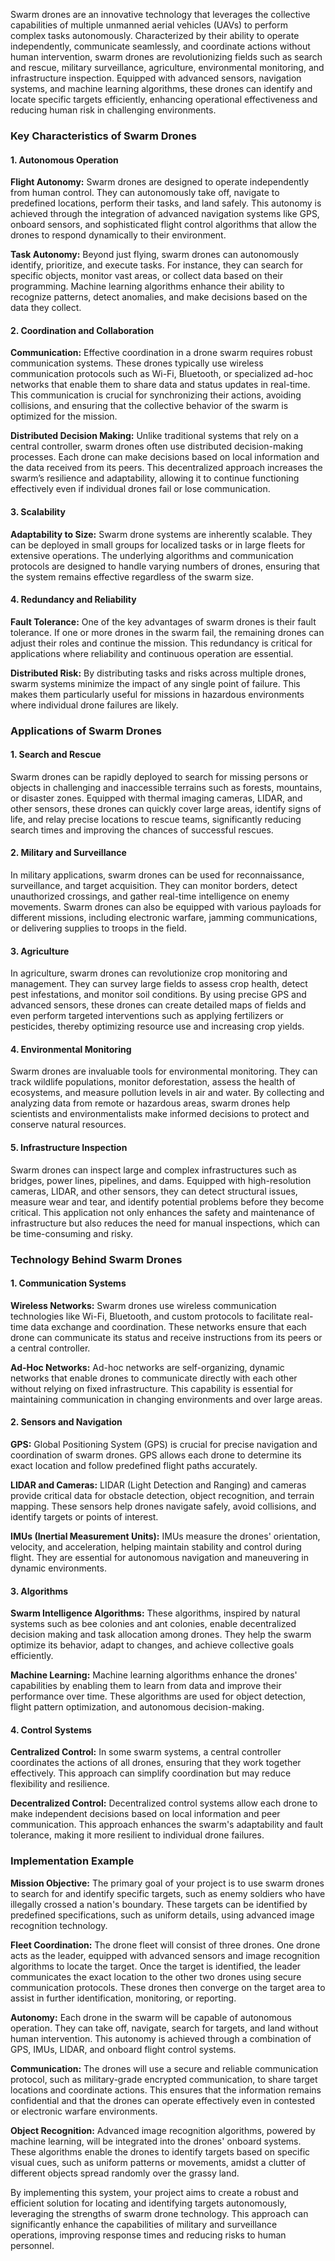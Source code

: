 Swarm drones are an innovative technology that leverages the collective capabilities of multiple unmanned aerial vehicles (UAVs) to perform complex tasks autonomously. Characterized by their ability to operate independently, communicate seamlessly, and coordinate actions without human intervention, swarm drones are revolutionizing fields such as search and rescue, military surveillance, agriculture, environmental monitoring, and infrastructure inspection. Equipped with advanced sensors, navigation systems, and machine learning algorithms, these drones can identify and locate specific targets efficiently, enhancing operational effectiveness and reducing human risk in challenging environments.

### Key Characteristics of Swarm Drones

#### 1. Autonomous Operation
**Flight Autonomy:** Swarm drones are designed to operate independently from human control. They can autonomously take off, navigate to predefined locations, perform their tasks, and land safely. This autonomy is achieved through the integration of advanced navigation systems like GPS, onboard sensors, and sophisticated flight control algorithms that allow the drones to respond dynamically to their environment.

**Task Autonomy:** Beyond just flying, swarm drones can autonomously identify, prioritize, and execute tasks. For instance, they can search for specific objects, monitor vast areas, or collect data based on their programming. Machine learning algorithms enhance their ability to recognize patterns, detect anomalies, and make decisions based on the data they collect.

#### 2. Coordination and Collaboration
**Communication:** Effective coordination in a drone swarm requires robust communication systems. These drones typically use wireless communication protocols such as Wi-Fi, Bluetooth, or specialized ad-hoc networks that enable them to share data and status updates in real-time. This communication is crucial for synchronizing their actions, avoiding collisions, and ensuring that the collective behavior of the swarm is optimized for the mission.

**Distributed Decision Making:** Unlike traditional systems that rely on a central controller, swarm drones often use distributed decision-making processes. Each drone can make decisions based on local information and the data received from its peers. This decentralized approach increases the swarm’s resilience and adaptability, allowing it to continue functioning effectively even if individual drones fail or lose communication.

#### 3. Scalability
**Adaptability to Size:** Swarm drone systems are inherently scalable. They can be deployed in small groups for localized tasks or in large fleets for extensive operations. The underlying algorithms and communication protocols are designed to handle varying numbers of drones, ensuring that the system remains effective regardless of the swarm size.

#### 4. Redundancy and Reliability
**Fault Tolerance:** One of the key advantages of swarm drones is their fault tolerance. If one or more drones in the swarm fail, the remaining drones can adjust their roles and continue the mission. This redundancy is critical for applications where reliability and continuous operation are essential.

**Distributed Risk:** By distributing tasks and risks across multiple drones, swarm systems minimize the impact of any single point of failure. This makes them particularly useful for missions in hazardous environments where individual drone failures are likely.

### Applications of Swarm Drones

#### 1. Search and Rescue
Swarm drones can be rapidly deployed to search for missing persons or objects in challenging and inaccessible terrains such as forests, mountains, or disaster zones. Equipped with thermal imaging cameras, LIDAR, and other sensors, these drones can quickly cover large areas, identify signs of life, and relay precise locations to rescue teams, significantly reducing search times and improving the chances of successful rescues.

#### 2. Military and Surveillance
In military applications, swarm drones can be used for reconnaissance, surveillance, and target acquisition. They can monitor borders, detect unauthorized crossings, and gather real-time intelligence on enemy movements. Swarm drones can also be equipped with various payloads for different missions, including electronic warfare, jamming communications, or delivering supplies to troops in the field.

#### 3. Agriculture
In agriculture, swarm drones can revolutionize crop monitoring and management. They can survey large fields to assess crop health, detect pest infestations, and monitor soil conditions. By using precise GPS and advanced sensors, these drones can create detailed maps of fields and even perform targeted interventions such as applying fertilizers or pesticides, thereby optimizing resource use and increasing crop yields.

#### 4. Environmental Monitoring
Swarm drones are invaluable tools for environmental monitoring. They can track wildlife populations, monitor deforestation, assess the health of ecosystems, and measure pollution levels in air and water. By collecting and analyzing data from remote or hazardous areas, swarm drones help scientists and environmentalists make informed decisions to protect and conserve natural resources.

#### 5. Infrastructure Inspection
Swarm drones can inspect large and complex infrastructures such as bridges, power lines, pipelines, and dams. Equipped with high-resolution cameras, LIDAR, and other sensors, they can detect structural issues, measure wear and tear, and identify potential problems before they become critical. This application not only enhances the safety and maintenance of infrastructure but also reduces the need for manual inspections, which can be time-consuming and risky.

### Technology Behind Swarm Drones

#### 1. Communication Systems
**Wireless Networks:** Swarm drones use wireless communication technologies like Wi-Fi, Bluetooth, and custom protocols to facilitate real-time data exchange and coordination. These networks ensure that each drone can communicate its status and receive instructions from its peers or a central controller.

**Ad-Hoc Networks:** Ad-hoc networks are self-organizing, dynamic networks that enable drones to communicate directly with each other without relying on fixed infrastructure. This capability is essential for maintaining communication in changing environments and over large areas.

#### 2. Sensors and Navigation
**GPS:** Global Positioning System (GPS) is crucial for precise navigation and coordination of swarm drones. GPS allows each drone to determine its exact location and follow predefined flight paths accurately.

**LIDAR and Cameras:** LIDAR (Light Detection and Ranging) and cameras provide critical data for obstacle detection, object recognition, and terrain mapping. These sensors help drones navigate safely, avoid collisions, and identify targets or points of interest.

**IMUs (Inertial Measurement Units):** IMUs measure the drones' orientation, velocity, and acceleration, helping maintain stability and control during flight. They are essential for autonomous navigation and maneuvering in dynamic environments.

#### 3. Algorithms
**Swarm Intelligence Algorithms:** These algorithms, inspired by natural systems such as bee colonies and ant colonies, enable decentralized decision making and task allocation among drones. They help the swarm optimize its behavior, adapt to changes, and achieve collective goals efficiently.

**Machine Learning:** Machine learning algorithms enhance the drones' capabilities by enabling them to learn from data and improve their performance over time. These algorithms are used for object detection, flight pattern optimization, and autonomous decision-making.

#### 4. Control Systems
**Centralized Control:** In some swarm systems, a central controller coordinates the actions of all drones, ensuring that they work together effectively. This approach can simplify coordination but may reduce flexibility and resilience.

**Decentralized Control:** Decentralized control systems allow each drone to make independent decisions based on local information and peer communication. This approach enhances the swarm's adaptability and fault tolerance, making it more resilient to individual drone failures.

### Implementation Example

**Mission Objective:** The primary goal of your project is to use swarm drones to search for and identify specific targets, such as enemy soldiers who have illegally crossed a nation's boundary. These targets can be identified by predefined specifications, such as uniform details, using advanced image recognition technology.

**Fleet Coordination:** The drone fleet will consist of three drones. One drone acts as the leader, equipped with advanced sensors and image recognition algorithms to locate the target. Once the target is identified, the leader communicates the exact location to the other two drones using secure communication protocols. These drones then converge on the target area to assist in further identification, monitoring, or reporting.

**Autonomy:** Each drone in the swarm will be capable of autonomous operation. They can take off, navigate, search for targets, and land without human intervention. This autonomy is achieved through a combination of GPS, IMUs, LIDAR, and onboard flight control systems.

**Communication:** The drones will use a secure and reliable communication protocol, such as military-grade encrypted communication, to share target locations and coordinate actions. This ensures that the information remains confidential and that the drones can operate effectively even in contested or electronic warfare environments.

**Object Recognition:** Advanced image recognition algorithms, powered by machine learning, will be integrated into the drones' onboard systems. These algorithms enable the drones to identify targets based on specific visual cues, such as uniform patterns or movements, amidst a clutter of different objects spread randomly over the grassy land.

By implementing this system, your project aims to create a robust and efficient solution for locating and identifying targets autonomously, leveraging the strengths of swarm drone technology. This approach can significantly enhance the capabilities of military and surveillance operations, improving response times and reducing risks to human personnel.
